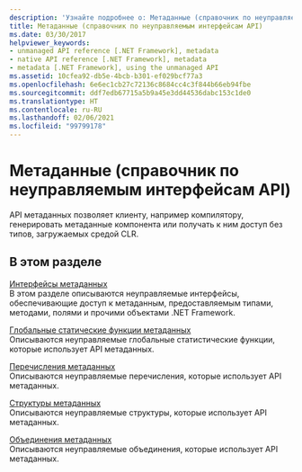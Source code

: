 ```yaml
---
description: 'Узнайте подробнее о: Метаданные (справочник по неуправляемым интерфейсам API)'
title: Метаданные (справочник по неуправляемым интерфейсам API)
ms.date: 03/30/2017
helpviewer_keywords:
- unmanaged API reference [.NET Framework], metadata
- native API reference [.NET Framework], metadata
- metadata [.NET Framework], using the unmanaged API
ms.assetid: 10cfea92-db5e-4bcb-b301-ef029bcf77a3
ms.openlocfilehash: 6e6ec1cb27c72136c8684cc4c3f844b66eb94fbe
ms.sourcegitcommit: ddf7edb67715a5b9a45e3dd44536dabc153c1de0
ms.translationtype: HT
ms.contentlocale: ru-RU
ms.lasthandoff: 02/06/2021
ms.locfileid: "99799178"
---
```

# <a name="metadata-unmanaged-api-reference"></a>Метаданные (справочник по неуправляемым интерфейсам API)

API метаданных позволяет клиенту, например компилятору, генерировать метаданные компонента или получать к ним доступ без типов, загружаемых средой CLR.  
  
## <a name="in-this-section"></a>В этом разделе  

 [Интерфейсы метаданных](metadata-interfaces.md)  
 В этом разделе описываются неуправляемые интерфейсы, обеспечивающие доступ к метаданным, предоставляемым типами, методами, полями и прочими объектами .NET Framework.  
  
 [Глобальные статические функции метаданных](metadata-global-static-functions.md)  
 Описываются неуправляемые глобальные статистические функции, которые использует API метаданных.  
  
 [Перечисления метаданных](metadata-enumerations.md)  
 Описываются неуправляемые перечисления, которые использует API метаданных.  
  
 [Структуры метаданных](metadata-structures.md)  
 Описываются неуправляемые структуры, которые использует API метаданных.  
  
 [Объединения метаданных](metadata-unions.md)  
 Описываются неуправляемые объединения, которые использует API метаданных.
